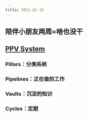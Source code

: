 ```yaml
---
title: 2021-02-15
---
```


## 陪伴小朋友两周=啥也没干
## [PPV System](https://www.youtube.com/watch?v=d93SGaf82OM)
### Pillars：分类系统
### Pipelines：正在做的工作
### Vaults：沉淀的知识
### Cycles：定期
